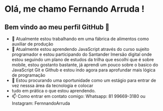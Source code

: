 # Olá, me chamo Fernando Arruda ! 
## Bem vindo ao meu perfil GitHub 👋


- 🔭 Atualmente estou trabalhando em uma fábrica de alimentos como auxiliar de produção
- 🌱 Atualmente estou aprendendo JavaScript através do curso sujeito programador e estou
  participando do Santander Imersão digital onde estou seguindo um plano de estudos da trilha
  que escolhi que é sobre mobile, estou gostanto bastante, já aprendi um pouco sobre o basico do JavaScript
  Git e Github e estou indo agora para aprofundar mais lógica de programação
- 🤔 Estou procurando uma oportunidade como um estágio para entrar de vez nesssa área da tecnologia e colocar
- tudo em prática o que estou aprendendo. 
- 📫 Como entrar em contato comigo: Whatsapp: 81 99669-3180 ou Instagram: FernnandoArruda
